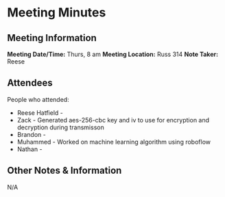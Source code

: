 # Meeting Minutes
## Meeting Information
**Meeting Date/Time:** Thurs, 8 am
**Meeting Location:** Russ 314
**Note Taker:** Reese

## Attendees
People who attended:
- Reese Hatfield -  
- Zack - Generated aes-256-cbc key and iv to use for encryption and decryption during transmisson
- Brandon -
- Muhammed - Worked on machine learning algorithm using roboflow
- Nathan - 

## Other Notes & Information
N/A

